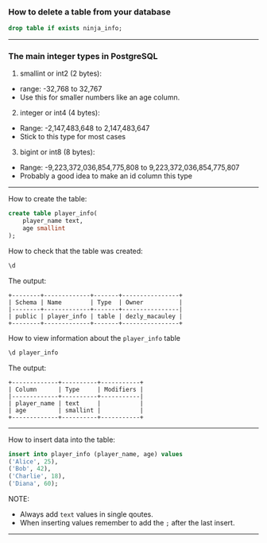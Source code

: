 ### How to delete a table from your database

```sql
drop table if exists ninja_info;
```
_______________________________________________________________________________
### The main integer types in PostgreSQL

1. smallint or int2 (2 bytes):
- range: -32,768 to 32,767
- Use this for smaller numbers like an age column. 

2. integer or int4 (4 bytes):
- Range: -2,147,483,648 to 2,147,483,647
- Stick to this type for most cases

3. bigint or int8 (8 bytes):
- Range: -9,223,372,036,854,775,808 to 9,223,372,036,854,775,807
- Probably a good idea to make an id column this type

_______________________________________________________________________________

How to create the table:
```sql
create table player_info(
    player_name text,
    age smallint
);
```

How to check that the table was created:
```sql
\d
```

The output:
```
+--------+-------------+-------+----------------+
| Schema | Name        | Type  | Owner          |
|--------+-------------+-------+----------------|
| public | player_info | table | dezly_macauley |
+--------+-------------+-------+----------------+
```

How to view information about the `player_info` table

```sql
\d player_info
```

The output:
```
+-------------+----------+-----------+
| Column      | Type     | Modifiers |
|-------------+----------+-----------|
| player_name | text     |           |
| age         | smallint |           |
+-------------+----------+-----------+
```
_______________________________________________________________________________
How to insert data into the table:
```sql
insert into player_info (player_name, age) values
('Alice', 25),
('Bob', 42),
('Charlie', 18),
('Diana', 60);
```

NOTE: 
- Always add `text` values in single qoutes.
- When inserting values remember to add the `;` after the last insert.

_______________________________________________________________________________
